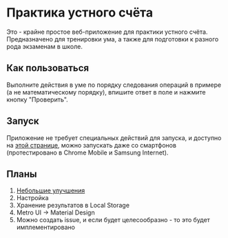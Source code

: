 # Практика устного счёта

Это - крайне простое веб-приложение для практики устного счёта. Предназначено для тренировки ума, а также для подготовки к разного рода экзаменам в школе.

## Как пользоваться

Выполните действия в уме по порядку следования операций в примере (а не математическому порядку), впишите ответ в поле и нажмите кнопку "Проверить".

## Запуск

Приложение не требует специальных действий для запуска, и доступно на [этой странице](https://uptothetop.github.io/cpractice/), можно запускать даже со смартфонов (протестировано в Chrome Mobile и Samsung Internet).

## Планы

1. [Небольшие улучшения](https://www.youtube.com/watch?v=SETnK2ny1R0)
2. Настройка
3. Хранение результатов в Local Storage
4. Metro UI -> Material Design
5. Можно создать issue, и если будет целесообразно - то это будет имплементировано

